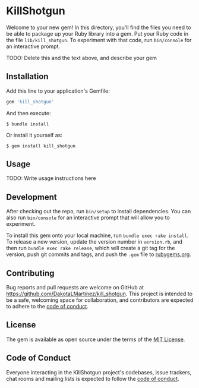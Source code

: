 # KillShotgun

Welcome to your new gem! In this directory, you'll find the files you need to be able to package up your Ruby library into a gem. Put your Ruby code in the file `lib/kill_shotgun`. To experiment with that code, run `bin/console` for an interactive prompt.

TODO: Delete this and the text above, and describe your gem

## Installation

Add this line to your application's Gemfile:

```ruby
gem 'kill_shotgun'
```

And then execute:

    $ bundle install

Or install it yourself as:

    $ gem install kill_shotgun

## Usage

TODO: Write usage instructions here

## Development

After checking out the repo, run `bin/setup` to install dependencies. You can also run `bin/console` for an interactive prompt that will allow you to experiment.

To install this gem onto your local machine, run `bundle exec rake install`. To release a new version, update the version number in `version.rb`, and then run `bundle exec rake release`, which will create a git tag for the version, push git commits and tags, and push the `.gem` file to [rubygems.org](https://rubygems.org).

## Contributing

Bug reports and pull requests are welcome on GitHub at https://github.com/DakotaLMartinez/kill_shotgun. This project is intended to be a safe, welcoming space for collaboration, and contributors are expected to adhere to the [code of conduct](https://github.com/DakotaLMartinez/kill_shotgun/blob/master/CODE_OF_CONDUCT.md).


## License

The gem is available as open source under the terms of the [MIT License](https://opensource.org/licenses/MIT).

## Code of Conduct

Everyone interacting in the KillShotgun project's codebases, issue trackers, chat rooms and mailing lists is expected to follow the [code of conduct](https://github.com/DakotaLMartinez/kill_shotgun/blob/master/CODE_OF_CONDUCT.md).
